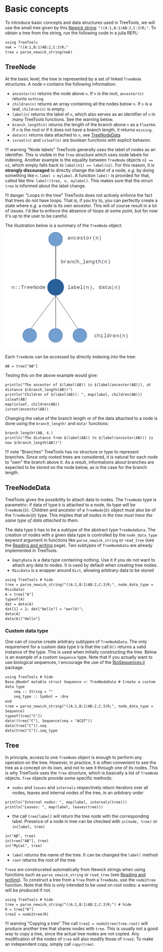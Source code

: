 # Basic concepts

To introduce basic concepts and data structures used in TreeTools, we will use the small tree given by this [Newick string](https://en.wikipedia.org/wiki/Newick_format): `"((A:1,B:1)AB:2,C:3)R;"`.
To obtain a tree from the string, run the following code in a julia REPL: 

```@repl basic	
using TreeTools 
nwk = "((A:1,B:1)AB:2,C:3)R;"
tree = parse_newick_string(nwk)
```

## TreeNode

At the basic level, the tree is represented by a set of linked `TreeNode` structures. A node `n` contains the following information: 
- `ancestor(n)` returns the node above `n`. If `n` is the root, `ancestor(n)` returns `nothing`. 
- `children(n)` returns an array containing all the nodes below `n`. If `n` is a leaf, `children(n)` is empty. 
- `label(n)` returns the label of `n`, which also serves as an identifier of `n` in many TreeTools functions. See the warning below. 
- `branch_length(n)` returns the length of the branch above `n` as a `Float64`. If `n` is the root or if it does not have a branch length, it returns `missing`. 
- `data(n)` returns data attached to `n`, see [TreeNodeData](@ref)
- `isroot(n)` and `isleaf(n)` are boolean functions with explicit behavior. 


!!! warning "Node labels"
	TreeTools generally uses the label of nodes as an identifier. This is visible in the `Tree` structure which uses node labels for indexing. Another example is the equality between `TreeNode` objects `n1 == n2`, which simply falls back to `label(n1) == label(n2)`. For this reason, it is **strongly discouraged** to directly change the label of a node, *e.g.* by doing something like `n.label = mylabel`. A function `label!` is provided for that, called like this: `label!(tree, n, mylabel)`. This makes sure that the struct `tree` is informed about the label change. 

!!! danger "Loops in the tree"
	TreeTools does not actively enforce the fact that trees do not have loops. That is, if you try to, you can perfectly create a state where *e.g.* a node is its own ancestor. This will of course result in a lot of issues. I'd like to enforce the absence of loops at some point, but for now it's up to the user to be careful.  

The illustration below is a summary of the `TreeNode` object. 
![TreeNode_illustration](assets/TreeNode_illustration.png)

Each `TreeNode` can be accessed by directly indexing into the tree: 
```@repl basic
AB = tree["AB"]
```

Testing this on the above example would give: 
```@repl basic
println("The ancestor of $(label(AB)) is $(label(ancestor(AB))), at distance $(branch_length(AB))")
println("Children of $(label(AB)): ", map(label, children(AB)))
isleaf(AB)
map(isleaf, children(AB))
isroot(ancestor(AB))
```

Changing the value of the branch length or of the data attached to a node is done using the `branch_length!` and `data!` functions: 
```@repl basic
branch_length!(AB, 4.)
println("The distance from $(label(AB)) to $(label(ancestor(AB))) is now $(branch_length(AB))")
```

!!! note "Branches"
	TreeTools has no structure or type to represent branches. 
	Since only rooted trees are considered, it is natural for each node to "own" the branch above it. 
	As a result, informations about branches are expected  to be stored on the node below, as is the case for the branch length.


## TreeNodeData

TreeTools gives the possibility to attach data to nodes. 
The `TreeNode` type is parametric: if data of type `D` is attached to a node, its type will be `TreeNode{D}`. 
Children and ancestor of a `TreeNode{D}` object must also be of the `TreeNode{D}` type. 
This implies that *all nodes in the tree must have the same type of data attached to them*. 

The data type `D` has to be a subtype of the abstract type `TreeNodeData`. 
The creation of nodes with a given data type is controlled by the `node_data_type` keyword argument in functions like `parse_newick_string` or `read_tree` (see the [Reading and writing](@ref) page). 
Two subtypes of `TreeNodeData` are already implemented in TreeTools. 

- `EmptyData` is a data type containing nothing. Use it if you do not want to attach any data to nodes. It is used by default when creating tree nodes. 
- `MiscData` is a wrapper around `Dict`, allowing arbitrary data to be stored

```@repl
using TreeTools # hide
tree = parse_newick_string("((A:1,B:1)AB:2,C:3)R;", node_data_type = MiscData)
A = tree["A"]
typeof(A)
dat = data(A)
dat[1] = 2; dat["Hello"] = "world!";
data(A)
data(A)["Hello"]
```

### Custom data type

One can of course create arbitrary subtypes of `TreeNodeData`. 
The only requirement for a custom data type `D` is that the call `D()` returns a valid instance of the type. 
This is used when initially constructing the tree. 
Below is an example of a custom `Sequence` type. 
Note that if you actually want to use biological sequences, I encourage the use of the [BioSequences.jl](https://biojulia.net/BioSequences.jl/stable/) package. 

```@repl
using TreeTools # hide
Base.@kwdef mutable struct Sequence <: TreeNodeData # Create a custom data type
	seq :: String = ""
	seq_type :: Symbol = :dna
end
tree = parse_newick_string("((A:1,B:1)AB:2,C:3)R;", node_data_type = Sequence)
typeof(tree["C"])
data!(tree["C"], Sequence(seq = "ACGT"))
data(tree["C"]).seq
data(tree["C"]).seq_type
```

## Tree

In principle, access to one `TreeNode` object is enough to perform any operation on the tree. 
However, in practice, it is often convenient to see the tree as a concept on its own, and not to see it through one of its nodes. 
This is why TreeTools uses the `Tree` structure, which is basically a list of `TreeNode` objects. 
`Tree` objects provide some specific methods: 
- `nodes` and `leaves` and `internals` respectively return iterators over all nodes, leaves and internal nodes of the tree, in an *arbitrary order*

```@repl basic
println("Internal nodes: ", map(label, internals(tree)))
println("Leaves: ", map(label, leaves(tree)))
```

- the call `tree[label]` will return the tree node with the corresponding label. Presence of a node in tree can be checked with `in(node, tree)` or `in(label, tree)`

```@repl basic
in("AB", tree)
in(tree["AB"], tree)
in("MyCat", tree)
```
- `label` returns the name of the tree. It can be changed the `label!` method
- `root` returns the root of the tree

`Tree`s are construceted automatically from Newick strings when using functions such as `parse_newick_string` or `read_tree` (see [Reading and writing](@ref)). 
To construct a tree from a `Tree` from a `TreeNode`, use the `node2tree` function. Note that this is only intended to be used on root nodes: a warning will be produced if not. 
```@repl
using TreeTools # hide
tree = parse_newick_string("((A:1,B:1)AB:2,C:3)R;") # hide
R = tree["R"]
tree2 = node2tree(R)
```

!!! warning "Copying a tree"
	The call `tree2 = node2tree(tree.root)` will produce another tree that shares nodes with `tree`. This is usually not a good way to copy a tree, since the actual tree nodes are not copied. Any modification of the nodes of `tree` will also modify those of `tree2`. To make an independent copy, simply call `copy(tree)`. 

 